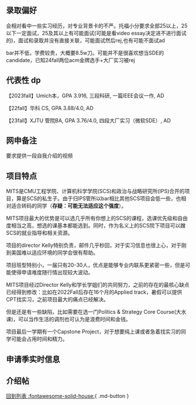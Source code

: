## 录取偏好
会相对看中一些实习经历，对专业背景卡的不严。托福小分要求全部25以上，25以下一定面试，25及其以上有可能面试(可能是看video essay决定进不进行面试的)，面试和录取并没有直接关联，可能面试然后rej,也有可能不面试ad

bar并不低，学费较贵，大概要8.5w刀。可能并不是很喜欢想当SDE的candidate，已知24fall两位acm金牌选手+大厂实习被rej

## 代表性 dp
【2023fall】Umich本，GPA 3.916, 三段科研, 一篇IEEE会议一作, AD

【22fall】华科 CS, GPA 3.88/4.0, AD

【23fall】XJTU 管院BA, GPA 3.76/4.0, 四段大厂实习（微软SDE）, AD

## 网申备注
要求提供一段自我介绍的视频

## 项目特点
MITS是CMU工程学院、计算机科学学院(SCS)和政治与战略研究所(IPS)合开的项目，算是SCS的私生子。由于归IPS管所以bar相比其他SCS项目会低一些，也相对适合转码的同学（**存疑：可能无法适应这个强度**）。

MITS项目最大的优势是可以选几乎所有你想上的SCS的课程，选课优先级和自由度相当之高，想选的课基本都能选到。同时，作为名义上的SCS院下项目可以蹭SCS的就业指导和相关资源。

项目的director Kelly特别负责，邮件几乎秒回，对于实习信息也很上心，对于刚到美国难以适应环境的同学会很有帮助。

项目班型特别小，一届只有20-30人，优点是能够专业内联系更紧密一些，但是可能使得申请难度随行情出现较大波动。

MITS项目经过Director Kelly和学长学姐们的共同努力，之前的存在的最核心缺点已经得到修改：比如在2022Fall后存在16个月的Applied track，暑假可以提供CPT找实习，之前项目最大的痛点已经解决。

但是还是有一些缺陷，比如需要在选一门Politics & Strategy Core Course(大水课)，可以当作生活的调剂也可认为是浪费时间和金钱。

项目最后一学期有一个Capstone Project，对于想要纯上课或者急着找实习的同学可能会占用时间和精力。

## 申请季实时信息

## 介绍帖

[回到列表 :fontawesome-solid-house:](grade.md){ .md-button }
